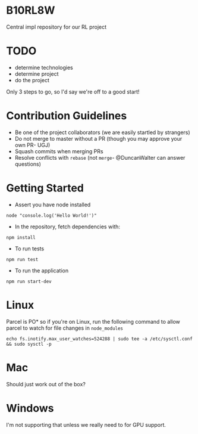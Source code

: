 # B10RL8W

Central impl repository for our RL project

# TODO

- determine technologies
- determine project
- do the project

Only 3 steps to go, so I'd say we're off to a good start!

# Contribution Guidelines

- Be one of the project collaborators (we are easily startled by strangers)
- Do not merge to master without a PR (though you may approve your own PR- UGJ)
- Squash commits when merging PRs
- Resolve conflicts with `rebase` (not `merge`- @DuncanWalter can answer questions)

# Getting Started

- Assert you have node installed

```
node "console.log('Hello World!')"
```

- In the repository, fetch dependencies with:

```
npm install
```

- To run tests

```
npm run test
```

- To run the application

```
npm run start-dev
```

# Linux

Parcel is PO\* so if you're on Linux, run the following command to allow parcel to watch for file changes in `node_modules`

```
echo fs.inotify.max_user_watches=524288 | sudo tee -a /etc/sysctl.conf && sudo sysctl -p
```

# Mac

Should just work out of the box?

# Windows

I'm not supporting that unless we really need to for GPU support.
